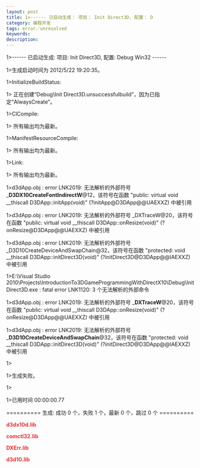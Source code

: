```yaml
---
layout: post
title: 1>------ 已启动生成： 项目： Init Direct3D, 配置： D
category: 编程开发
tags: error／unresolved
keywords: 
description: 
---
```


1\>------ 已启动生成: 项目: Init Direct3D, 配置: Debug Win32 ------

1\>生成启动时间为 2012/5/22 19:20:35。

1\>InitializeBuildStatus:

1\>  正在创建“Debug\\Init Direct3D.unsuccessfulbuild”，因为已指定“AlwaysCreate”。

1\>ClCompile:

1\>  所有输出均为最新。

1\>ManifestResourceCompile:

1\>  所有输出均为最新。

1\>Link:

1\>  所有输出均为最新。

1\>d3dApp.obj : error LNK2019: 无法解析的外部符号 \_**D3DX10CreateFontIndirectW**@12，该符号在函数 "public: virtual void \_\_thiscall D3DApp::initApp(void)" (?initApp@D3DApp@@UAEXXZ) 中被引用

1\>d3dApp.obj : error LNK2019: 无法解析的外部符号 \_DXTraceW@20，该符号在函数 "public: virtual void \_\_thiscall D3DApp::onResize(void)" (?onResize@D3DApp@@UAEXXZ) 中被引用

1\>d3dApp.obj : error LNK2019: 无法解析的外部符号 \_D3D10CreateDeviceAndSwapChain@32，该符号在函数 "protected: void \_\_thiscall D3DApp::initDirect3D(void)" (?initDirect3D@D3DApp@@IAEXXZ) 中被引用

1\>E:\\Visual Studio 2010\\Projects\\IntroductionTo3DGameProgrammingWithDirectX10\\Debug\\Init Direct3D.exe : fatal error LNK1120: 3 个无法解析的外部命令

 

1\>d3dApp.obj : error LNK2019: 无法解析的外部符号 \_**DXTraceW**@20，该符号在函数 "public: virtual void \_\_thiscall D3DApp::onResize(void)" (?onResize@D3DApp@@UAEXXZ) 中被引用

1\>d3dApp.obj : error LNK2019: 无法解析的外部符号 \_**D3D10CreateDeviceAndSwapChain**@32，该符号在函数 "protected: void \_\_thiscall D3DApp::initDirect3D(void)" (?initDirect3D@D3DApp@@IAEXXZ) 中被引用

1\>

1\>生成失败。

1\>

1\>已用时间 00:00:00.77

========== 生成: 成功 0 个，失败 1 个，最新 0 个，跳过 0 个 ==========

 

**<span style="color:#e53333;">d3dx10d.lib</span>**

**<span style="color:#e53333;">comctl32.lib</span>**

**<span style="color:#e53333;">DXErr.lib</span>**

**<span style="color:#e53333;">d3d10.lib</span>**








